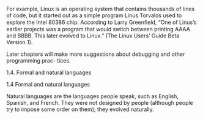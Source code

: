 For example, Linux is an operating system that contains thousands of lines of code, but it started out as a simple program Linus Torvalds used to explore the Intel 80386 chip. According to Larry Greenﬁeld, “One of Linus’s earlier projects was a program that would switch between printing AAAA and BBBB. This later evolved to Linux.” (The Linux Users’ Guide Beta Version 1).

Later chapters will make more suggestions about debugging and other programming prac- tices.

1.4. Formal and natural languages

1.4 Formal and natural languages

Natural languages are the languages people speak, such as English, Spanish, and French. They were not designed by people (although people try to impose some order on them); they evolved naturally.